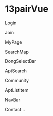 # 13pairVue

Login

Join

MyPage

SearchMap

DongSelectBar

AptSearch

Community

AptListItem

NavBar

Contact
..
